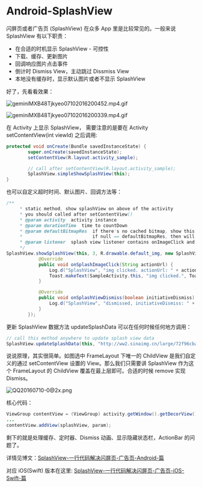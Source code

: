 # Android-SplashView

闪屏页或者广告页 (SplashView) 在众多 App 里是比较常见的。一般来说 SplashView 有以下职责：

- 在合适的时机显示 SplashView - 可控性
- 下载、缓存、更新图片
- 回调响应图片点击事件
- 倒计时 Dismiss View，主动跳过 Dissmiss View
- 本地没有缓存时，显示默认图片或者不显示 SplashView

<!-- more -->

好了，先看看效果：

![geminiMXB48Tjkyeo07102016200452.mp4.gif](http://ww4.sinaimg.cn/large/006tNc79gw1f5p3fx3mlwg315o0nfgzr.gif)

![geminiMXB48Tjkyeo07102016200339.mp4.gif](http://ww2.sinaimg.cn/large/006tNbRwgw1f5p2r46gzug315o0nfkjm.gif)

在 Activity 上显示 SplashView， 需要注意的是要在 Activity setContentView(int viewId) 之后调用:

```java
protected void onCreate(Bundle savedInstanceState) {
        super.onCreate(savedInstanceState);
        setContentView(R.layout.activity_sample);

        // call after setContentView(R.layout.activity_sample);
        SplashView.simpleShowSplashView(this);
}
```

也可以自定义超时时间、默认图片、回调方法等：

```java
/**
     * static method, show splashView on above of the activity
     * you should called after setContentView()
     * @param activity  activity instance
     * @param durationTime  time to countDown
     * @param defaultBitmapRes  if there's no cached bitmap, show this default bitmap;
     *                          if null == defaultBitmapRes, then will not show the splashView
     * @param listener  splash view listener contains onImageClick and onDismiss
     */
SplashView.showSplashView(this, 3, R.drawable.default_img, new SplashView.OnSplashViewActionListener() {
            @Override
            public void onSplashImageClick(String actionUrl) {
                Log.d("SplashView", "img clicked. actionUrl: " + actionUrl);
                Toast.makeText(SampleActivity.this, "img clicked.", Toast.LENGTH_SHORT).show();
            }

            @Override
            public void onSplashViewDismiss(boolean initiativeDismiss) {
                Log.d("SplashView", "dismissed, initiativeDismiss: " + initiativeDismiss);
            }
        });
```

更新 SplashView 数据方法 updateSplashData 可以在任何时候任何地方调用：

```java
// call this method anywhere to update splash view data
SplashView.updateSplashData(this, "http://ww2.sinaimg.cn/large/72f96cbagw1f5mxjtl6htj20g00sg0vn.jpg", "http://jkyeo.com");
```

说说原理，其实很简单。如图选中 FrameLayout 下唯一的 ChildView 是我们自定义的通过 setContentView 设置的 View。那么我们只需要讲 SplashView 作为这个 FrameLayout 的 ChildView 覆盖在最上层即可。合适的时候 remove 实现 Dismiss。

![QQ20160710-0@2x.png](http://ww1.sinaimg.cn/large/006tNc79gw1f5p4jjodf5j31i610kk3c.jpg)

核心代码：

```java
ViewGroup contentView = (ViewGroup) activity.getWindow().getDecorView().findViewById(android.R.id.content);
...
contentView.addView(splashView, param);
```

剩下的就是处理缓存、定时器、Dismiss 动画、显示隐藏状态栏，ActionBar 的问题了。

详情见博文：[SplashView-一行代码解决闪屏页-广告页-Android-篇](http://jkyeo.com/2016/07/10/SplashView-一行代码解决闪屏页-广告页-Android-篇/)

对应 iOS(Swift) 版本在这里: [SplashView-一行代码解决闪屏页-广告页-iOS-Swift-篇](http://jkyeo.com/2016/07/10/SplashView-一行代码解决闪屏页-广告页-iOS-Swift-篇/)
